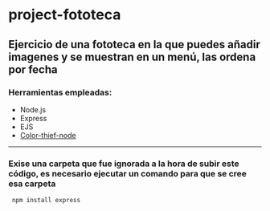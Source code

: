 # project-fototeca

## Ejercicio de una fototeca en la que puedes añadir imagenes y se muestran en un menú, las ordena por fecha

### Herramientas empleadas:
 - Node.js
 - Express
 - EJS
 - [Color-thief-node](https://www.npmjs.com/package/color-thief-node)

---
### Exise una carpeta que fue ignorada a la hora de subir este código, es necesario ejecutar un comando para que se cree esa carpeta
<code> npm install express <code>
